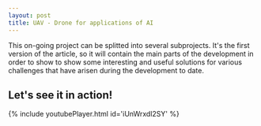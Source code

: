 ```yaml
---
layout: post
title: UAV - Drone for applications of AI
---
```

This on-going project can be splitted into several subprojects. It's the first version of the article, so it will contain the main parts of the development in order to show to show some interesting and useful solutions for various challenges that have arisen during the development to date.

<!--more-->

##  Let's see it in action!
{% include youtubePlayer.html id='iUnWrxdl2SY' %}


